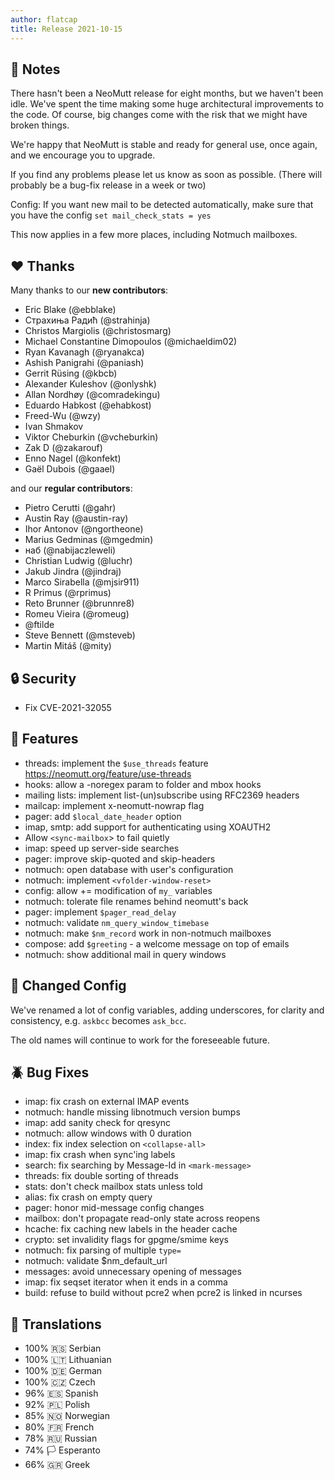 ```yaml
---
author: flatcap
title: Release 2021-10-15
---
```


## :book: Notes

There hasn't been a NeoMutt release for eight months, but we haven't been idle.
We've spent the time making some huge architectural improvements to the code.
Of course, big changes come with the risk that we might have broken things.

We're happy that NeoMutt is stable and ready for general use, once again,
and we encourage you to upgrade.

If you find any problems please let us know as soon as possible.
(There will probably be a bug-fix release in a week or two)

Config: If you want new mail to be detected automatically, make sure that you
have the config `set mail_check_stats = yes`

This now applies in a few more places, including Notmuch mailboxes.

## :heart: Thanks

Many thanks to our **new contributors**:

- Eric Blake (@ebblake)
- Страхиња Радић (@strahinja)
- Christos Margiolis (@christosmarg)
- Michael Constantine Dimopoulos (@michaeldim02)
- Ryan Kavanagh (@ryanakca)
- Ashish Panigrahi (@paniash)
- Gerrit Rüsing (@kbcb)
- Alexander Kuleshov (@onlyshk)
- Allan Nordhøy (@comradekingu)
- Eduardo Habkost (@ehabkost)
- Freed-Wu (@wzy)
- Ivan Shmakov
- Viktor Cheburkin (@vcheburkin)
- Zak D (@zakarouf)
- Enno Nagel (@konfekt)
- Gaël Dubois (@gaael)

and our **regular contributors**:

- Pietro Cerutti (@gahr)
- Austin Ray (@austin-ray)
- Ihor Antonov (@ngortheone)
- Marius Gedminas (@mgedmin)
- наб (@nabijaczleweli)
- Christian Ludwig (@luchr)
- Jakub Jindra (@jindraj)
- Marco Sirabella (@mjsir911)
- R Primus (@rprimus)
- Reto Brunner (@brunnre8)
- Romeu Vieira (@romeug)
- @ftilde
- Steve Bennett (@msteveb)
- Martin Mitáš (@mity)

## :lock: Security

- Fix CVE-2021-32055

## :gift: Features

- threads: implement the `$use_threads` feature
  https://neomutt.org/feature/use-threads
- hooks: allow a -noregex param to folder and mbox hooks
- mailing lists: implement list-(un)subscribe using RFC2369 headers
- mailcap: implement x-neomutt-nowrap flag
- pager: add `$local_date_header` option
- imap, smtp: add support for authenticating using XOAUTH2
- Allow `<sync-mailbox`> to fail quietly
- imap: speed up server-side searches
- pager: improve skip-quoted and skip-headers
- notmuch: open database with user's configuration
- notmuch: implement `<vfolder-window-reset>`
- config: allow += modification of `my_` variables
- notmuch: tolerate file renames behind neomutt's back
- pager: implement `$pager_read_delay`
- notmuch: validate `nm_query_window_timebase`
- notmuch: make `$nm_record` work in non-notmuch mailboxes
- compose: add `$greeting` - a welcome message on top of emails
- notmuch: show additional mail in query windows

## :wrench: Changed Config

We've renamed a lot of config variables, adding underscores, for clarity and
consistency, e.g. `askbcc` becomes `ask_bcc`.

The old names will continue to work for the foreseeable future.

## :beetle: Bug Fixes

- imap: fix crash on external IMAP events
- notmuch: handle missing libnotmuch version bumps
- imap: add sanity check for qresync
- notmuch: allow windows with 0 duration
- index: fix index selection on `<collapse-all>`
- imap: fix crash when sync'ing labels
- search: fix searching by Message-Id in `<mark-message>`
- threads: fix double sorting of threads
- stats: don't check mailbox stats unless told
- alias: fix crash on empty query
- pager: honor mid-message config changes
- mailbox: don't propagate read-only state across reopens
- hcache: fix caching new labels in the header cache
- crypto: set invalidity flags for gpgme/smime keys
- notmuch: fix parsing of multiple `type=`
- notmuch: validate $nm_default_url
- messages: avoid unnecessary opening of messages
- imap: fix seqset iterator when it ends in a comma
- build: refuse to build without pcre2 when pcre2 is linked in ncurses

## :black_flag: Translations

- 100% :serbia: Serbian
- 100% :lithuania: Lithuanian
- 100% :de: German
- 100% :czech_republic: Czech
- 96% :es: Spanish
- 92% :poland: Polish
- 85% :norway: Norwegian
- 80% :fr: French
- 78% :ru: Russian
- 74% :white_flag: Esperanto
- 66% :greece: Greek

